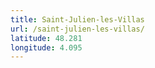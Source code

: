 ```yaml
---
title: Saint-Julien-les-Villas
url: /saint-julien-les-villas/
latitude: 48.281
longitude: 4.095
---
```

